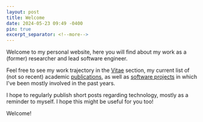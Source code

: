 ```yaml
---
layout: post
title: Welcome
date: 2024-05-23 09:49 -0400
pin: true
excerpt_separator: <!--more-->
---
```

Welcome to my personal website, here you will find about my work as a (former)
researcher and lead software engineer.

<!--more-->

Feel free to see my work trajectory in
the [Vitae](vitae) section, my current list of (not so recent) academic
[publications](publications), as well as [software projects](projects) in which I've been
mostly involved in the past years.

I hope to regularly publish short posts regarding technology, mostly as a
reminder to myself. I hope this might be useful for you too!

Welcome!
